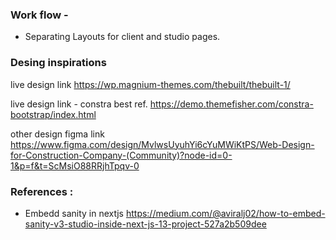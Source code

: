 ### Work flow -

- Separating Layouts for client and studio pages.

### Desing inspirations

live design link
https://wp.magnium-themes.com/thebuilt/thebuilt-1/

live design link - constra best ref.
https://demo.themefisher.com/constra-bootstrap/index.html

other design figma link
https://www.figma.com/design/MvlwsUyuhYi6cYuMWiKtPS/Web-Design-for-Construction-Company-(Community)?node-id=0-1&p=f&t=ScMsiO88RRjhTpqv-0

### References :

- Embedd sanity in nextjs
  https://medium.com/@aviralj02/how-to-embed-sanity-v3-studio-inside-next-js-13-project-527a2b509dee
